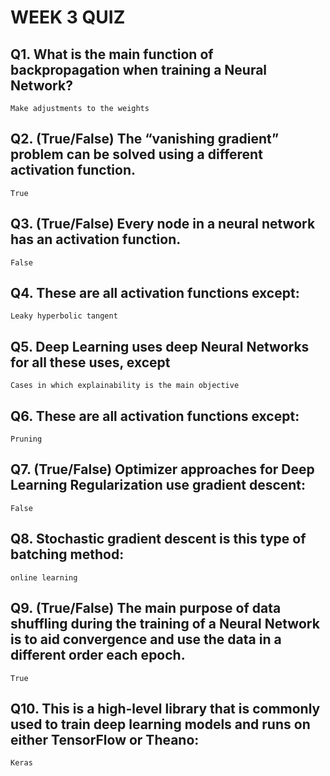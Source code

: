 # WEEK 3 QUIZ

## Q1. What is the main function of backpropagation when training a Neural Network?

`Make adjustments to the weights`

## Q2. (True/False) The “vanishing gradient” problem can be solved using a different activation function.
`True`
## Q3. (True/False) Every node in a neural network has an activation function.
`False`

## Q4. These are all activation functions except:
`Leaky hyperbolic tangent`

## Q5. Deep Learning uses deep Neural Networks for all these uses, except
`Cases in which explainability is the main objective`

## Q6. These are all activation functions except:
`Pruning`

## Q7. (True/False) Optimizer approaches for Deep Learning Regularization use gradient descent:
`False`

## Q8. Stochastic gradient descent is this type of batching method:

`online learning`

## Q9. (True/False) The main purpose of data shuffling during the training of a Neural Network is to aid convergence and use the data in a different order each epoch.

`True`

## Q10. This is a high-level library that is commonly used to train deep learning models and runs on either TensorFlow or Theano:
`Keras`
